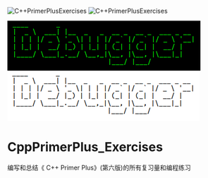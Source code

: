 ![C++PrimerPlusExercises](https://img.shields.io/badge/C%2B%2B-C%2B%2BPrimer%20Plus%E4%B9%A0%E9%A2%98-brightgreen)
![C++PrimerPlusExercises](https://img.shields.io/badge/by%20Debugger-V1.0-orange)

![image](https://github.com/debugger2008/learngit/blob/master/Debugger_color.png)
![image](https://github.com/debugger2008/learngit/blob/master/Debugger.png)
# CppPrimerPlus_Exercises
编写和总结《 C++ Primer Plus》(第六版)的所有复习量和编程练习
